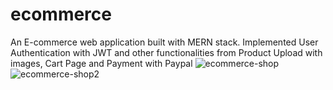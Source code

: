 # ecommerce
An E-commerce web application built with MERN stack. Implemented User Authentication with JWT and other functionalities from Product Upload with images, Cart Page and Payment with Paypal
![ecommerce-shop](https://user-images.githubusercontent.com/28748425/104860098-a8609380-58f7-11eb-8092-0a2c014db103.PNG)
![ecommerce-shop2](https://user-images.githubusercontent.com/28748425/104860105-ae567480-58f7-11eb-981b-2ee870b337f2.PNG)

